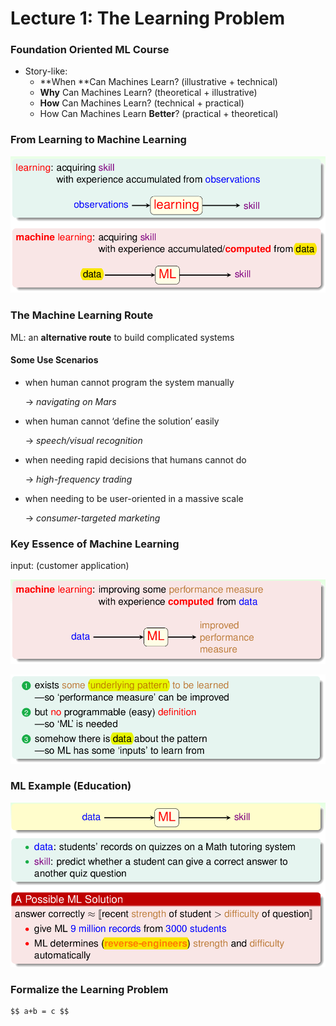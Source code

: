 # Lecture 1: The Learning Problem

### **Foundation Oriented ML Course**

* Story-like:
  * **When **Can Machines Learn? \(illustrative + technical\)
  * **Why** Can Machines Learn? \(theoretical + illustrative\)
  * **How** Can Machines Learn? \(technical + practical\)
  * How Can Machines Learn **Better**? \(practical + theoretical\)

### From Learning to Machine Learning

![Learning &amp; Machine Learning](.gitbook/assets/screenshot-at-2018-05-13-22-20-02.png)

### The Machine Learning Route

ML: an **alternative route** to build complicated systems

#### Some Use Scenarios

* when human cannot program the system manually

  -&gt; _navigating on Mars_

* when human cannot ‘define the solution’ easily

  -&gt; _speech/visual recognition_

* when needing rapid decisions that humans cannot do

  -&gt; _high-frequency trading_

* when needing to be user-oriented in a massive scale

  -&gt; _consumer-targeted marketing_

### Key Essence of Machine Learning

input:  \(customer application\) 

![improved performance measure](.gitbook/assets/screenshot-at-2018-05-13-22-35-13.png)

![pattern &amp; data](.gitbook/assets/screenshot-at-2018-05-13-22-38-12.png)

### ML Example \(Education\)

![ML example](.gitbook/assets/screenshot-at-2018-05-13-22-42-24.png)

### Formalize the Learning Problem

```text
$$ a+b = c $$
```



